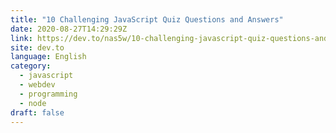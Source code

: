 ```yaml
---
title: "10 Challenging JavaScript Quiz Questions and Answers"
date: 2020-08-27T14:29:29Z
link: https://dev.to/nas5w/10-challenging-javascript-quiz-questions-and-answers-2a2b?utm_medium=RSS&utm_source=news.12bit.vn
site: dev.to
language: English
category:
  - javascript
  - webdev
  - programming
  - node
draft: false
---
```

